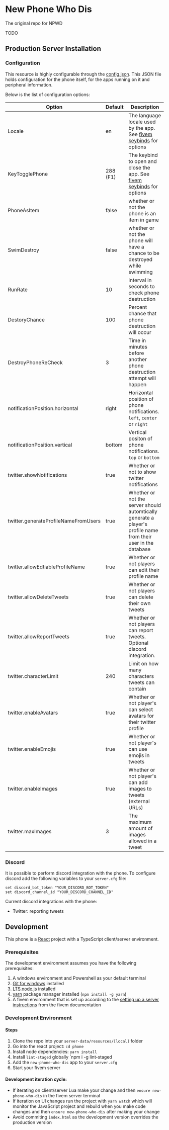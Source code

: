 # New Phone Who Dis
The original repo for NPWD

TODO

## Production Server Installation


### Configuration

This resource is highly configurable through the [config.json](./config.json). This JSON file holds configuration for the phone itself, for the apps running on it and peripheral information.

Below is the list of configuration options:

| Option                               | Default  | Description                                                                                                                    |
|--------------------------------------|----------|--------------------------------------------------------------------------------------------------------------------------------|
| Locale                               | en       | The language locale used by the app. See [fivem keybinds](https://docs.fivem.net/docs/game-references/controls/) for options   |
| KeyTogglePhone                       | 288 (F1) | The keybind to open and close the app. See [fivem keybinds](https://docs.fivem.net/docs/game-references/controls/) for options |
| PhoneAsItem                          | false    | whether or not the phone is an item in game                                                                                    |
| SwimDestroy                          | false    | whether or not the phone will have a chance to be destroyed while swimming                                                     |
| RunRate                              | 10       | interval in seconds to check phone destruction                                                                                 |
| DestoryChance                        | 100      | Percent chance that phone destruction will occur                                                                               |
| DestroyPhoneReCheck                  | 3        | Time in minutes before another phone destruction attempt will happen                                                           |
| notificationPosition.horizontal      | right    | Horizontal position of phone notifications. `left`, `center` or `right`                                                        |
| notificationPosition.vertical        | bottom   | Vertical positon of phone notifications. `top` or `bottom`                                                                     |
| twitter.showNotifications            | true     | Whether or not to show twitter notifications                                                                                   |
| twitter.generateProfileNameFromUsers | true     | Whether or not the server should automtically generate a player's profile name from their user in the database                 |
| twitter.allowEdtiableProfileName     | true     | Whether or not players can edit their profile name                                                                             |
| twitter.allowDeleteTweets            | true     | Whether or not players can delete their own tweets                                                                             |
| twitter.allowReportTweets            | true     | Whether or not players can report tweets. Optional discord integration.                                                        |
| twitter.characterLimit               | 240      | Limit on how many characters tweets can contain                                                                                |
| twitter.enableAvatars                | true     | Whether or not player's can select avatars for their twitter profile                                                           |
| twitter.enableEmojis                 | true     | Whether or not player's can use emojis in tweets                                                                               |
| twitter.enableImages                 | true     | Whether or not player's can add images to tweets (external URLs)                                                               |
| twitter.maxImages                    | 3        | The maximum amount of images allowed in a tweet                                                                                |

### Discord

It is possible to perform discord integration with the phone. To configure discord add the following variables to your `server.cfg` file:

```
set discord_bot_token "YOUR_DISCORD_BOT_TOKEN"
set discord_channel_id "YOUR_DISCORD_CHANNEL_ID"
```

Current discord integrations with the phone:

- Twitter: reporting tweets


## Development

This phone is a [React](https://reactjs.org/) project with a TypeScript client/server environment.

### Prerequisites

The development environment assumes you have the following prerequisites:

1. A windows environment and Powershell as your default terminal
1. [Git for windows](https://git-scm.com/download/win) installed
1. [LTS node.js](https://nodejs.org/en/about/releases/) installed
1. [yarn](https://yarnpkg.com/) package manager installed (`npm install -g yarn`)
1. A fivem environment that is set up according to the [setting up a server instructions](https://docs.fivem.net/docs/server-manual/setting-up-a-server/) from the fivem documentation

### Development Environment

#### Steps

1. Clone the repo into your `server-data/resources/[local]` folder
1. Go into the react project: `cd phone`
1. Install node dependencies: `yarn install`
2. Install `lint-staged` globally `npm i -g lint-staged
3. Add the `new-phone-who-dis` app to your `server.cfg`
4. Start your fivem server

#### Development iteration cycle:

- If iterating on client/server Lua make your change and then `ensure new-phone-who-dis` in the fivem server terminal
- If iteration on UI changes run the project with `yarn watch` which will monitor the JavaScript project and rebuild when you make code changes and then `ensure new-phone-who-dis` after making your change
- Avoid commiting `index.html` as the development version overrides the production version
